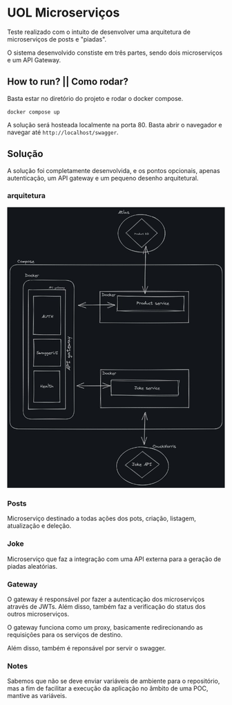 # UOL Microserviços

Teste realizado com o intuito de desenvolver uma arquitetura de microserviços de posts e "piadas".

O sistema desenvolvido constiste em três partes, sendo dois microserviços e um API Gateway.

## How to run? || Como rodar?

Basta estar no diretório do projeto e rodar o docker compose.

    docker compose up

A solução será hosteada localmente na porta 80. Basta abrir o navegador e navegar até `http://localhost/swagger`.

## Solução

A solução foi completamente desenvolvida, e os pontos opcionais, apenas autenticação, um API gateway e um pequeno desenho arquitetural.

### arquitetura

![Imagem da arquitetura](assets/architecture.jpeg)

### Posts

Microserviço destinado a todas ações dos pots, criação, listagem, atualização e deleção.

### Joke

Microserviço que faz a integração com uma API externa para a geração de piadas aleatórias.

### Gateway

O gateway é responsável por fazer a autenticação dos microserviços através de JWTs. Além disso, também faz a verificação do status dos outros microserviços.

O gateway funciona como um proxy, basicamente redirecionando as requisições para os serviços de destino.

Além disso, também é reponsável por servir o swagger.

### Notes

Sabemos que não se deve enviar variáveis de ambiente para o repositório, mas a fim de facilitar a execução da aplicação no âmbito de uma POC, mantive as variáveis.
